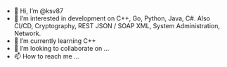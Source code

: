 - 👋 Hi, I’m @ksv87
- 👀 I’m interested in development on C++, Go, Python, Java, C#. Also CI/CD, Cryptography, REST JSON / SOAP XML, System Administration, Network. 
- 🌱 I’m currently learning C++
- 💞️ I’m looking to collaborate on ...
- 📫 How to reach me ...

<!---
ksv87/ksv87 is a ✨ special ✨ repository because its `README.md` (this file) appears on your GitHub profile.
You can click the Preview link to take a look at your changes.
--->
